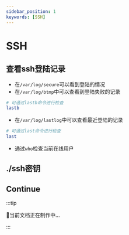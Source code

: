 ```yaml
---
sidebar_position: 1
keywords: [SSH]
---
```


# SSH

## 查看ssh登陆记录
- 在`/var/log/secure`可以看到登陆的情况
- 在`/var/log/btmp`中可以查看到登陆失败的记录
```bash
# 可通过lastb命令进行检查
lastb
```
- 在`/var/log/lastlog`中可以查看最近登陆的记录
```bash
# 可通过last命令进行检查
last
```
- 通过`who`检查当前在线用户

## ./ssh密钥

## Continue
:::tip 

🍹当前文档正在制作中...

:::

